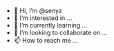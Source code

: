 - 👋 Hi, I’m @senyz
- 👀 I’m interested in ...
- 🌱 I’m currently learning ...
- 💞️ I’m looking to collaborate on ...
- 📫 How to reach me ...

<!---
senyz/senyz is a ✨ special ✨ repository because its `README.md` (this file) appears on your GitHub profile.
You can click the Preview link to take a look at your changes.
--->

